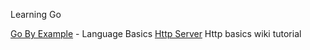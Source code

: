 Learning Go

[Go By Example](https://gobyexample.com/)  - Language Basics
[Http Server](https://golang.org/doc/articles/wiki/) Http basics wiki tutorial
